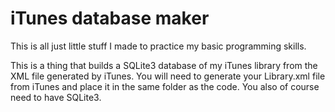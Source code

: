 # iTunes database maker

This is all just little stuff I made to practice my basic programming skills. 

This is a thing that builds a SQLite3 database of my iTunes library from the XML file generated by iTunes. You will need to generate your Library.xml file from iTunes and place it in the same folder as the code. You also of course need to have SQLite3.
